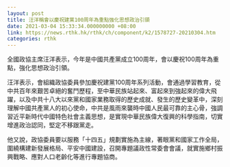 ```yaml
---
layout: post
title: 汪洋稱會以慶祝建黨100周年為重點強化思想政治引領
date: 2021-03-04 15:33:34.000000000 +08:00
link: https://news.rthk.hk/rthk/ch/component/k2/1578727-20210304.htm
categories: rthk
---
```


全國政協主席汪洋表示，今年是中國共產黨成立100周年，會以慶祝100周年為重點，強化思想政治引領。

汪洋表示，會組織政協委員參加慶祝建黨100周年系列活動，會通過學習教育，從中共百年來艱苦卓絕的奮鬥歷程，至中華民族站起來、富起來到強起來的偉大飛躍，以及中共十八大以來黨和國家業務取得的歷史成就、發生的歷史變革中，深刻理解中國共產黨人的初心使命，中共是風雨來襲時中國人民最可靠的主心骨，強調習近平新時代中國特色社會主義思想，是實現中華民族偉大復興的科學指南，切實增進政治認同，堅定不移跟黨走。

他又說，政協委員要以服務「十四五」規劃實施為主線，著眼黨和國家工作全局，圍繞構建新發展格局、平安中國建設，召開專題議政性常委會會議，就實施鄉村振興戰略、應對人口老齡化等進行專題協商。
